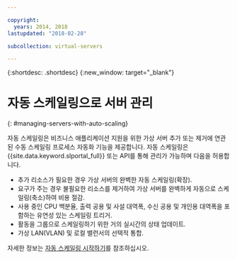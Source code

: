 ```yaml
---

copyright:
  years: 2014, 2018
lastupdated: "2018-02-28"

subcollection: virtual-servers

---
```


{:shortdesc: .shortdesc}
{:new_window: target="_blank"}

# 자동 스케일링으로 서버 관리
{: #managing-servers-with-auto-scaling}

자동 스케일링은 비즈니스 애플리케이션 지원을 위한 가상 서버 추가 또는 제거에 연관된 수동 스케일링 프로세스 자동화 기능을 제공합니다. 자동 스케일링은 {{site.data.keyword.slportal_full}} 또는 API를 통해 관리가 가능하며 다음을 허용합니다.

* 추가 리소스가 필요한 경우 가상 서버의 완벽한 자동 스케일링(확장).
* 요구가 주는 경우 불필요한 리소스를 제거하여 가상 서버를 완벽하게 자동으로 스케일링(축소)하여 비용 절감.
* 사용 중인 CPU 백분율, 출력 공용 및 사설 대역폭, 수신 공용 및 개인용 대역폭을 포함하는 유연성 있는 스케일링 트리거.
* 활동을 그룹으로 스케일링하기 위한 거의 실시간의 상태 업데이트.
* 가상 LAN(VLAN) 및 로컬 밸런서의 선택적 통합.

자세한 정보는 [자동 스케일링 시작하기](/docs/infrastructure/SLautoscale?topic=slautoscale-getting-started-with-auto-scaling)를 참조하십시오.
